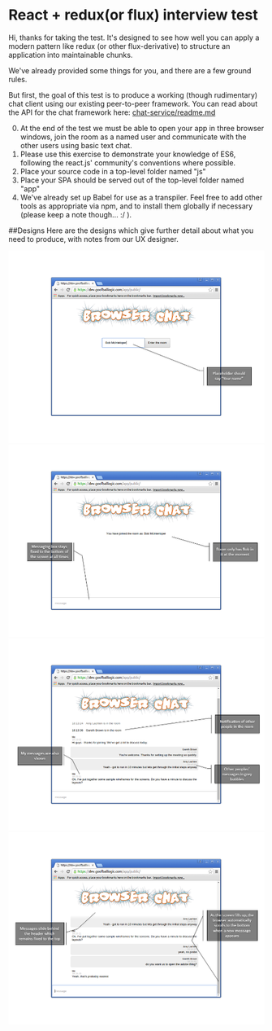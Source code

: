 # React + redux(or flux) interview test

Hi, thanks for taking the test. It's designed to see how well you can apply a modern pattern like redux (or other flux-derivative) to structure an application into maintainable chunks.

We've already provided some things for you, and there are a few ground rules.

But first, the goal of this test is to produce a working (though rudimentary) chat client using our existing peer-to-peer framework. You can read about the API for the chat framework here: 
[chat-service/readme.md](/redux-chat-base/blob/master/chat-service/readme.md)

0. At the end of the test we must be able to open your app in three browser windows, join the room as a named user and communicate with the other users using basic text chat.
0. Please use this exercise to demonstrate your knowledge of ES6, following the react.js' community's conventions where possible.
0. Place your source code in a top-level folder named "js"
0. Place your SPA should be served out of the top-level folder named "app"
0. We've already set up Babel for use as a transpiler. Feel free to add other tools as appropriate via npm, and to install them globally if necessary (please keep a note though... :/ ).

##Designs
Here are the designs which give further detail about what you need to produce, with notes from our UX designer.

![Slide 1](/docs/Slide1.PNG?raw=true)
![Slide 2](/docs/Slide2.PNG?raw=true)
![Slide 3](/docs/Slide3.PNG?raw=true)
![Slide 4](/docs/Slide4.PNG?raw=true)



